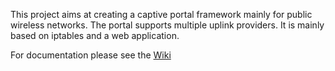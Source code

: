 This project aims at creating a captive portal framework mainly for public wireless networks. The portal supports multiple uplink providers. It is mainly based on iptables and a web application.

For documentation please see the [Wiki](Index.md)